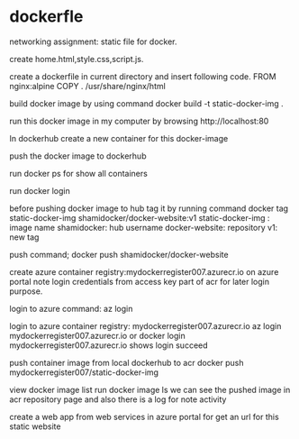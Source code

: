 # dockerfle
networking assignment: static file for docker.

create home.html,style.css,script.js.

create a dockerfile in current directory and insert following code.
FROM nginx:alpine
COPY . /usr/share/nginx/html

build docker image by using command 
 docker build -t static-docker-img .

run this docker image in my computer by browsing 
http://localhost:80

In dockerhub create a new container for this docker-image

push the docker image to dockerhub

run docker ps for show all containers

run docker login

before pushing docker image to hub tag it by running command
docker tag static-docker-img shamidocker/docker-website:v1 
static-docker-img : image name
shamidocker: hub username
docker-website: repository
v1: new tag

push command;
docker push shamidocker/docker-website  

create azure container registry:mydockerregister007.azurecr.io on azure portal
note login credentials from access key part of acr for later login purpose.

login to azure
command: az login

login to azure container registry: mydockerregister007.azurecr.io
az login mydockerregister007.azurecr.io   or   docker login mydockerregister007.azurecr.io 
shows login succeed

push container image from local dockerhub to acr
docker push mydockerregister007/static-docker-img 

view docker image list run 
docker image ls
 we can see the pushed image in acr repository page
 and also there is a log for note activity
 
 create a web app from web services in azure portal for get an url for this static website



